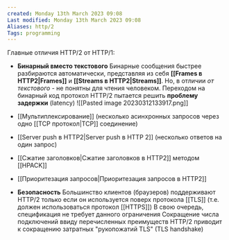 ```yaml
---
created: Monday 13th March 2023 09:08
Last modified: Monday 13th March 2023 09:08
Aliases: http/2
Tags: programming
---
```


Главные отличия HTTP/2 от HTTP/1:
- **Бинарный вместо текстового**
Бинарные сообщения быстрее разбираются автоматически, представляя из себя **[[Frames в HTTP2|Frames]]** и **[[Streams в HTTP2|Streams]]**.
Но, в отличии *от текстового* - не понятны для чтения человеком.
Переходом на бинарный код протокол HTTP/2 пытается решить **проблему задержки** (latency)
![[Pasted image 20230312133917.png]]

- [[Мультиплексирование]] (несколько асинхронных запросов через одно [[TCP протокол|TCP]] соединение) 
- [[Server push в HTTP2|Server push в HTTP 2]] (несколько ответов на один запрос)
- [[Сжатие заголовков|Сжатие заголовков в HTTP2]] методом [[HPACK]]
- [[Приоритезация запросов|Приоритезация запросов в HTTP2]]
- **Безопасность**
	Большинство клиентов (браузеров) поддерживают HTTP/2 только если он используется поверх протокола [[TLS]] (т.е. должен использоваться протокол [[HTTPS]])
	В свою очередь, спецификация не требует данного ограничения
	Сокращение числа подключений ввиду перечисленных преимуществ HTTP/2 приводит к сокращению затратных "рукопожатий TLS" (TLS handshake)

